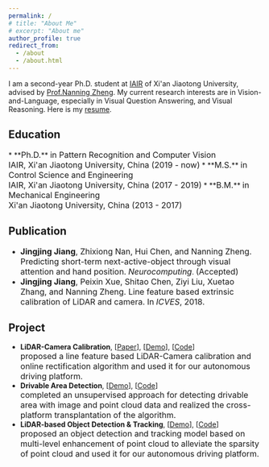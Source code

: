 ```yaml
---
permalink: /
# title: "About Me"
# excerpt: "About me"
author_profile: true
redirect_from: 
  - /about
  - /about.html
---
```



I am a second-year Ph.D. student at [IAIR](http://www.aiar.xjtu.edu.cn/) of Xi'an Jiaotong University, advised by [Prof.Nanning Zheng](http://www.aiar.xjtu.edu.cn/info/1046/1229.htm). My current research interests are in Vision-and-Language, especially in Visual Question Answering, and Visual Reasoning. Here is my [resume](../files/resume.pdf). 


<h2 id="education"> Education</h2>  
* **<font size="3">Ph.D.</font>** <font size="3"> in Pattern Recognition and Computer Vision <br>
    IAIR, Xi'an Jiaotong University, China (2019 - now)</font>
* **<font size="3">M.S.</font>** <font size="3">in Control Science and Engineering <br>
    IAIR, Xi'an Jiaotong University, China (2017 - 2019)</font>
* **<font size="3">B.M.</font>** <font size="3">in Mechanical Engineering <br>
    Xi'an Jiaotong University, China (2013 - 2017)</font>


<h2 id="publication"> Publication</h2>

- **<font size="3">Jingjing Jiang</font>**<font size="3">, Zhixiong Nan, Hui Chen, and Nanning Zheng. Predicting short-term next-active-object through visual attention and hand position.</font> _<font size="3">Neurocomputing</font>_. <font size="3">(Accepted)</font><br>
- **<font size="3">Jingjing Jiang</font>**<font size="3">, Peixin Xue, Shitao Chen, Ziyi Liu, Xuetao Zhang, and Nanning Zheng. Line feature based extrinsic calibration of LiDAR and camera. In</font> _<font size="3">ICVES</font>_<font size="3">, 2018.<br></font>

<h2 id="project"> Project</h2>

- **LiDAR-Camera Calibration**, [[Paper](/files/Calibration.pdf)], [[Demo](/files/calibration.gif)], [[Code](https://github.com/jingjing12110/LiDAR-Camera_calibration)]<br>
  <font size="3">proposed a line feature based LiDAR-Camera calibration and online rectification algorithm and used it for our autonomous driving platform.<br></font>
- **Drivable Area Detection**, [[Demo](/files/DA.mp4)], [[Code](/files/ODT-src.tar.gz)]<br>
  <font size="3">completed an unsupervised approach for detecting drivable area with image and point cloud data and realized the cross-platform transplantation of the algorithm.<br></font>
- **LiDAR-based Object Detection & Tracking**, [[Demo](/files/ODT.mp4)], [[Code](https://github.com/jingjing12110/object_detection_tracking)]<br>
  <font size="3">proposed an object detection and tracking model based on multi-level enhancement of point cloud to alleviate the sparsity of point cloud and used it for our autonomous driving platform.<br></font>

<!-- |      | Title |
|  :-: |       |  
|<img src='/images/projects/odt.jpg' width="200" height="100">| LiDAR-Based Object Detection and Tracking <br><br>| -->

<!-- |      |  |
|  :-:  |  ---     |  
|![](./images/projects/odt.jpg)| LiDAR-Based Object Detection and Tracking <br><br>| -->